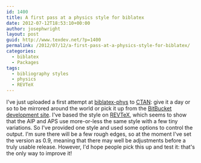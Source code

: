 ```yaml
---
id: 1400
title: A first pass at a physics style for biblatex
date: 2012-07-12T18:53:10+00:00
author: josephwright
layout: post
guid: http://www.texdev.net/?p=1400
permalink: /2012/07/12/a-first-pass-at-a-physics-style-for-biblatex/
categories:
  - biblatex
  - Packages
tags:
  - bibliography styles
  - physics
  - REVTeX
---
```

I've just uploaded a first attempt at <a title="A biblatex implementation of the AIP and APS bibliography style" href="http://ctan.org/pkg/biblatex-phys">biblatex-phys</a> to <a title="The Comprehensive TeX Archive Network" href="http://ctan.org/">CTAN</a>: give it a day or so to be mirrored around the world or pick it up from the <a href="https://github.com/josephwright/biblatex-phys">BitBucket development site</a>. I've based the style on <a title="Styles for various Physics Journals" href="http://ctan.org/tex-archive/macros/latex/contrib/revtex">REVTeX</a>, which seems to show that the AIP and APS use more-or-less the same style with a few tiny variations. So I've provided one style and used some options to control the output. I'm sure there will be a few rough edges, so at the moment I've set the version as 0.9, meaning that there may well be adjustments before a truly usable release. However, I'd hope people pick this up and test it: that's the only way to improve it!
